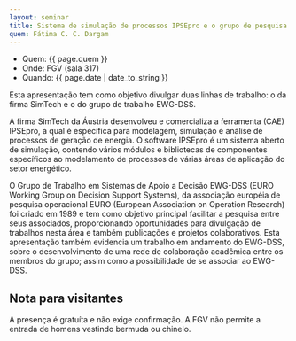 ```yaml
---
layout: seminar
title: Sistema de simulação de processos IPSEpro e o grupo de pesquisa e estudos em sistemas de apoio à decisão EWG-DSS/EURO
quem: Fátima C. C. Dargam 
---
```


- Quem: {{ page.quem }}
- Onde:  FGV (sala 317)
- Quando: {{ page.date | date_to_string }}

Esta apresentação tem como objetivo divulgar duas linhas de trabalho: o
da firma SimTech e o do grupo de trabalho EWG-DSS. 

A firma SimTech da Áustria desenvolveu e comercializa a ferramenta
(CAE) IPSEpro, a qual é específica para modelagem, simulação e análise
de processos de geração de energia. O software IPSEpro é um sistema
aberto de simulação, contendo vários módulos e bibliotecas de
componentes específicos ao modelamento de processos de várias áreas de
aplicação do setor energético.

O Grupo de Trabalho em Sistemas de Apoio a Decisão EWG-DSS (EURO
Working Group on Decision Support Systems), da associação européia de
pesquisa operacional EURO (European Association on Operation Research)
foi criado em 1989 e tem como objetivo principal facilitar a pesquisa
entre seus associados, proporcionando oportunidades para divulgação de
trabalhos nesta área e também publicações e projetos
colaborativos. Esta apresentação também evidencia um trabalho em
andamento do EWG-DSS, sobre o desenvolvimento de uma rede de
colaboração acadêmica entre os membros do grupo; assim como a
possibilidade de se associar ao EWG-DSS.


## Nota para visitantes

A presença é gratuíta e não exige confirmação. A FGV não permite a
entrada de homens vestindo bermuda ou chinelo.
